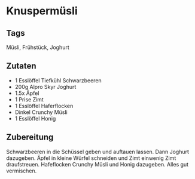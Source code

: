 # Knuspermüsli

## Tags

Müsli, Frühstück, Joghurt

## Zutaten

- 1 Esslöffel Tiefkühl Schwarzbeeren
- 200g Alpro Skyr Joghurt
- 1.5x Äpfel
- 1 Prise Zimt
- 1 Esslöffel Haferflocken
- Dinkel Crunchy Müsli
- 1 Esslöffel Honig

## Zubereitung

Schwarzbeeren in die Schüssel geben und auftauen lassen.
Dann Joghurt dazugeben.
Äpfel in kleine Würfel schneiden und Zimt einwenig Zimt draufstreuen.
Hafeflocken Crunchy Müsli und Honig dazugeben.
Alles gut vermischen.